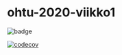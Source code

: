 # ohtu-2020-viikko1

![badge](https://github.com/tire95/ohtu-2020-viikko1/workflows/Java%20CI%20with%20Gradle/badge.svg)

[![codecov](https://codecov.io/gh/tire95/ohtu-2020-viikko1/branch/main/graph/badge.svg?token=T5Y2WHQ26Q)](undefined)
